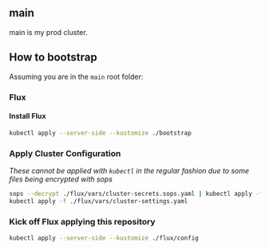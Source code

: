 ## main

main is my prod cluster.

## How to bootstrap

Assuming you are in the `main` root folder:

### Flux

#### Install Flux

```sh
kubectl apply --server-side --kustomize ./bootstrap
```

### Apply Cluster Configuration

_These cannot be applied with `kubectl` in the regular fashion due to some files being encrypted with sops_

```sh
sops --decrypt ./flux/vars/cluster-secrets.sops.yaml | kubectl apply -f -
kubectl apply -f ./flux/vars/cluster-settings.yaml
```

### Kick off Flux applying this repository

```sh
kubectl apply --server-side --kustomize ./flux/config
```
